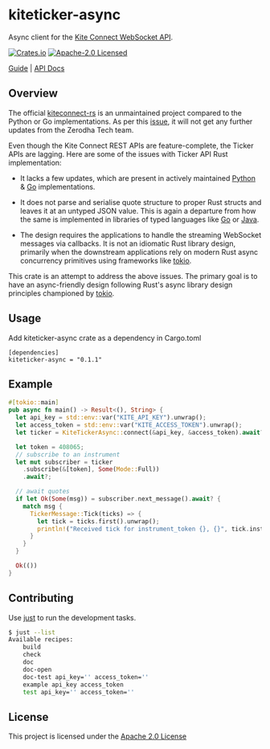 # kiteticker-async

Async client for the [Kite Connect WebSocket API](https://kite.trade/docs/connect/v3/websocket/#websocket-streaming).

[![Crates.io][crates-badge]][crates-url]
[![Apache-2.0 Licensed][apache-2-0-badge]][apache-2-0-url]

[crates-badge]: https://img.shields.io/crates/v/kiteticker-async.svg
[crates-url]: https://crates.io/crates/kiteticker-async
[apache-2-0-badge]: https://img.shields.io/badge/license-apache-blue.svg
[apache-2-0-url]: https://github.com/kaychaks/kiteticker-async/blob/master/LICENSE

[Guide](https://kite.trade/docs/connect/v3/websocket/#websocket-streaming) |
[API Docs](https://docs.rs/kiteticker-async/latest/kiteticker-async)

## Overview

The official [kiteconnect-rs](https://crates.io/crates/kiteconnect) is an unmaintained project compared to the Python or Go implementations. As per this [issue](https://github.com/zerodha/kiteconnect-rs/issues/39), it will not get any further updates from the Zerodha Tech team.

Even though the Kite Connect REST APIs are feature-complete, the Ticker APIs are lagging. Here are some of the issues with Ticker API Rust implementation:

- It lacks a few updates, which are present in actively maintained [Python](https://github.com/zerodha/pykiteconnect) & [Go](https://github.com/zerodha/gokiteconnect) implementations.

- It does not parse and serialise quote structure to proper Rust structs and leaves it at an untyped JSON value. This is again a departure from how the same is implemented in libraries of typed languages like [Go](https://github.com/zerodha/gokiteconnect/blob/master/ticker/ticker.go) or [Java](https://github.com/zerodha/javakiteconnect/tree/master/kiteconnect/src/com/zerodhatech/models).

- The design requires the applications to handle the streaming WebSocket messages via callbacks. It is not an idiomatic Rust library design, primarily when the downstream applications rely on modern Rust async concurrency primitives using frameworks like [tokio](https://tokio.rs/).

This crate is an attempt to address the above issues. The primary goal is to have an async-friendly design following Rust's async library design principles championed by [tokio](https://tokio.rs/tokio/tutorial).

## Usage

Add kiteticker-async crate as a dependency in Cargo.toml

```
[dependencies]
kiteticker-async = "0.1.1"
```

## Example

```rust
#[tokio::main]
pub async fn main() -> Result<(), String> {
  let api_key = std::env::var("KITE_API_KEY").unwrap();
  let access_token = std::env::var("KITE_ACCESS_TOKEN").unwrap();
  let ticker = KiteTickerAsync::connect(&api_key, &access_token).await?;

  let token = 408065;
  // subscribe to an instrument
  let mut subscriber = ticker
    .subscribe(&[token], Some(Mode::Full))
    .await?;

  // await quotes
  if let Ok(Some(msg)) = subscriber.next_message().await? {
    match msg {
      TickerMessage::Tick(ticks) => {
        let tick = ticks.first().unwrap();
        println!("Received tick for instrument_token {}, {}", tick.instrument_token, tick);
      }
    }
  }

  Ok(())
}
```

## Contributing

Use [just](https://github.com/casey/just) to run the development tasks.

```sh
$ just --list
Available recipes:
    build
    check
    doc
    doc-open
    doc-test api_key='' access_token=''
    example api_key access_token
    test api_key='' access_token=''
```

## License

This project is licensed under the [Apache 2.0 License]

[Apache 2.0 license]: https://github.com/kaychaks/kiteticker-async/blob/master/LICENSE

